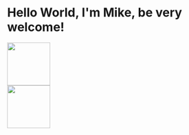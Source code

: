 # Hello World, I'm Mike, be very welcome!

<div>
    <a href="https://www.instagram.com/rivermike316/" rel="nofollow"> <img src=https://th.bing.com/th/id/R.639b3dafb544d6f061fcddd2d6686ddb?rik=IEHidTWk5C96zQ&riu=http%3a%2f%2fpluspng.com%2fimg-png%2finstagram-icon-png-instagram-icon-white-on-black-circle-1600.png&ehk=cyDxX4dphohX%2fc9tDEUk66dYCkvjq3y%2fpdXLPL9LehQ%3d&risl=&pid=ImgRaw&r=0 
    height=100;
</div>

<div>
    <a href="https://www.twitch.tv/rivermike16"> <img src=![twitch-logo-outline-white-icon-app-vector-56479036](https://github.com/user-attachments/assets/612d0201-a6c2-4141-986e-cb39d02b6cf8)
    height=100;>
</div>
